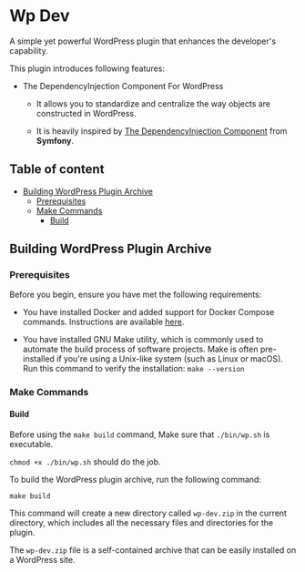 # Wp Dev

A simple yet powerful WordPress plugin that enhances the developer's capability.

This plugin introduces following features:

- The DependencyInjection Component For WordPress

    - It allows you to standardize and centralize the way objects are constructed in WordPress.

    - It is heavily inspired by [The DependencyInjection Component](https://symfony.com/doc/current/components/dependency_injection.html) from **Symfony**.

## Table of content
- [Building WordPress Plugin Archive](#building-wordpress-plugin-archive)
    - [Prerequisites](#prerequisites)
    - [Make Commands](#make-commands)
        - [Build](#build)

## Building WordPress Plugin Archive

### Prerequisites

Before you begin, ensure you have met the following requirements:

- You have installed Docker and added support for Docker Compose commands. Instructions are available [here](https://docs.docker.com/compose/install/).

- You have installed GNU Make utility, which is commonly used to automate the build process of software projects. Make is often pre-installed if you're using a Unix-like system (such as Linux or macOS). Run this command to verify the installation:
`make --version`

### Make Commands

#### Build

Before using the `make build` command, Make sure that `./bin/wp.sh` is executable. 

`chmod +x ./bin/wp.sh` should do the job.

To build the WordPress plugin archive, run the following command:

```
make build
```

This command will create a new directory called `wp-dev.zip` in the current directory, which includes all the necessary files and directories for the plugin.

The `wp-dev.zip` file is a self-contained archive that can be easily installed on a WordPress site.

